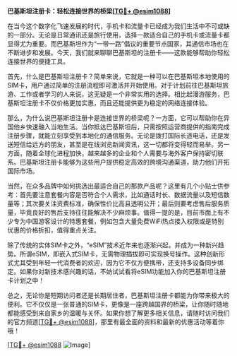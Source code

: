 **巴基斯坦注册卡：轻松连接世界的桥梁[[TG💪+ @esim1088](https://t.me/s/esim1088)]**

在当今这个数字化飞速发展的时代，手机卡和流量卡已经成为我们生活中不可或缺的一部分。无论是日常通讯还是旅行使用，选择一款适合自己的手机卡或流量卡都显得尤为重要。而巴基斯坦作为“一带一路”倡议的重要节点国家，其通信市场也在不断进步和发展。今天，我们就来聊聊巴基斯坦的注册卡——这款能够帮助你轻松连接世界的便捷工具。

首先，什么是巴基斯坦注册卡？简单来说，它就是一种可以在巴基斯坦本地使用的SIM卡，用户通过简单的注册流程即可激活并开始使用。对于计划前往巴基斯坦旅游、工作或者学习的人来说，这无疑是一个非常实用的选择。相比起漫游服务，巴基斯坦注册卡不仅价格更加实惠，而且还能提供更为稳定的网络连接体验。

那么，为什么说巴基斯坦注册卡是连接世界的桥梁呢？一方面，它可以帮助你在异国他乡快速融入当地生活。当你抵达巴基斯坦后，只需按照运营商提供的指南完成注册步骤，就能立刻享受到本地化的通信服务。无论是拨打国际长途电话，还是发送短信给远方的朋友，甚至是在线浏览新闻资讯，这一切都将变得轻而易举。另一方面，随着全球化进程加快，越来越多的企业和个人需要与海外客户保持密切联系。巴基斯坦注册卡能够为这些用户提供稳定高效的跨境沟通渠道，助力他们开拓国际市场。

当然，在众多品牌中如何挑选出最适合自己的那款产品呢？这里有几个小贴士供参考：首先要注意套餐内容是否符合个人需求，比如通话时长、数据流量以及短信数量等；其次要关注资费标准，确保性价比高且透明公开；最后则要考虑售后服务质量，毕竟良好的售后支持往往能解决不少麻烦事。值得一提的是，目前市面上有不少专为中国游客设计的特惠套餐，例如包含大量免费WiFi热点接入权限或是特别优惠的价格折扣，值得重点关注。

除了传统的实体SIM卡之外，“eSIM”技术近年来也逐渐兴起，并成为一种新兴趋势。所谓eSIM，即嵌入式SIM卡，无需物理插拔即可实现换号操作。这种创新形式尤其受到年轻一代消费者的欢迎，因为它不仅方便携带，还支持多设备同步绑定。如果你对新技术感兴趣的话，不妨试试看将eSIM功能加入你的巴基斯坦注册卡计划之中！

总之，无论你是短期访问者还是长期居住者，巴基斯坦注册卡都能为你带来极大的便利。它不仅仅是一张普通的SIM卡，更像是一座跨越国界的桥梁，让你随时随地都能感受到来自家乡的温暖与关怀。如果你想了解更多相关信息，请随时访问我们的官方频道[[TG💪+ @esim1088](https://t.me/s/esim1088)]，那里有最全面的资料和最新的优惠活动等着你哦！

[[TG💪+ @esim1088](https://t.me/s/esim1088) ![Image](https://i.postimg.cc/4NQfJmqS/Snipaste-2025-05-13-00-14-12.png)]